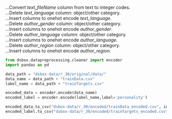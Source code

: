 ...Convert *text_fileName* column from text to integer codes.  
...Delete *text_language* column: object/other category.  
...Insert columns to onehot encode *text_language*.  
...Delete *author_gender* column: object/other category.  
...Insert columns to onehot encode *author_gender*.  
...Delete *author_language* column: object/other category.  
...Insert columns to onehot encode *author_language*.  
...Delete *author_region* column: object/other category.  
...Insert columns to onehot encode *author_region*.  

```python
from dsbox.datapreprocessing.cleaner import encoder
import pandas as pd

data_path = "dsbox-data/r_30/original/data/"
data_name = data_path + "trainData.csv"
label_name = data_path + "trainTargets.csv"

encoded_data = encoder.encode(data_name)
encoded_label = encoder.encode(label_name,label='personality')

encoded_data.to_csv("dsbox-data/r_30/encoded/trainData_encoded.csv", index=False)
encoded_label.to_csv("dsbox-data/r_30/encoded/trainTargets_encoded.csv", index=False)
```
